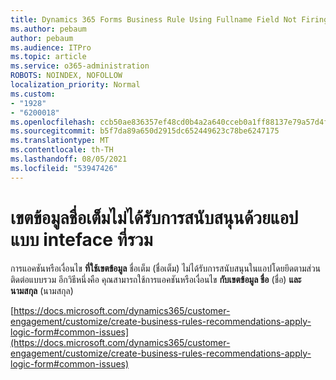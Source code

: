 ```yaml
---
title: Dynamics 365 Forms Business Rule Using Fullname Field Not Firing
ms.author: pebaum
author: pebaum
ms.audience: ITPro
ms.topic: article
ms.service: o365-administration
ROBOTS: NOINDEX, NOFOLLOW
localization_priority: Normal
ms.custom:
- "1928"
- "6200018"
ms.openlocfilehash: ccb50ae836357ef48cd0b4a2a640cceb0a1ff88137e79a57d4fcd9027994ce45
ms.sourcegitcommit: b5f7da89a650d2915dc652449623c78be6247175
ms.translationtype: MT
ms.contentlocale: th-TH
ms.lasthandoff: 08/05/2021
ms.locfileid: "53947426"
---
```

# <a name="full-name-field-not-supported-with-unified-inteface-apps"></a>เขตข้อมูลชื่อเต็มไม่ได้รับการสนับสนุนด้วยแอปแบบ inteface ที่รวม

การแอคชันหรือเงื่อนไข **ที่ใช้เขตข้อมูล** ชื่อเต็ม (ชื่อเต็ม) ไม่ได้รับการสนับสนุนในแอปโดยยึดตามส่วนติดต่อแบบรวม อีกวิธีหนึ่งคือ คุณสามารถใช้การแอคชันหรือเงื่อนไข **กับเขตข้อมูล ชื่อ** (ชื่อ) **และ นามสกุล** (นามสกุล)

[https://docs.microsoft.com/dynamics365/customer-engagement/customize/create-business-rules-recommendations-apply-logic-form#common-issues](https://docs.microsoft.com/dynamics365/customer-engagement/customize/create-business-rules-recommendations-apply-logic-form#common-issues)
